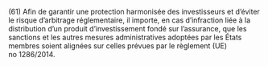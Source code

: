 (61) Afin de garantir une protection harmonisée des investisseurs et d’éviter le risque d’arbitrage réglementaire, il importe, en cas d’infraction liée à la distribution d’un produit d’investissement fondé sur l’assurance, que les sanctions et les autres mesures administratives adoptées par les États membres soient alignées sur celles prévues par le règlement (UE) no 1286/2014.